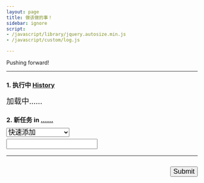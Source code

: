 ```yaml
---
layout: page
title: 做该做的事！
sidebar: ignore
script:
- /javascript/library/jquery.autosize.min.js
- /javascript/custom/log.js

---
```


Pushing forward!

---

<form id="form" method="GET" action="#">

<h3><strong>1. 执行中</strong>
<a href="http://l.yuz.me/hist/" target="_blank">History</a></h3>
<div id="doing" style="font-size:20px;">加载中……</div>

<h3><strong>2. 新任务</strong> in
<a href="https://docs.google.com/a/yuz.me/spreadsheets/d/1Ls3l7bvsyFznq73eSwJL7tkeAbV0PalBBnX0gQFn5DU/edit#gid=2010321559" id="place">……</a>
<br>
<select name="create" id="recent" style="font-size:18px;margin-top:10px;">
<option selected value="">快速添加</option>
<option value="喝水一杯：双鱼杯">喝水一杯：双鱼杯</option>
<option value="注意休息">注意休息</option>
<option value="保持个人卫生">保持个人卫生</option>
</select>
<br>
<input id="create" type="text" name="create" style="font-size:18px;margin-top:5px;">
</h3>

<hr>

<p id="send" style="float:right;">
<input type="submit" value="Submit" id="submit" style="font-size:18px;">
</p>

</form>
